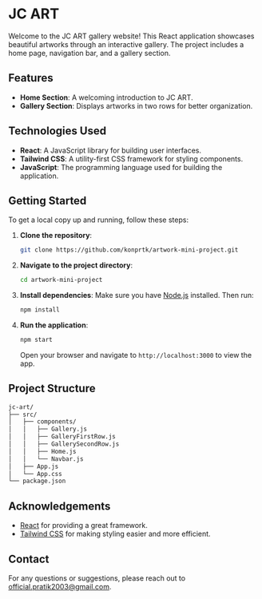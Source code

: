 # JC ART

Welcome to the JC ART gallery website! This React application showcases beautiful artworks through an interactive gallery. The project includes a home page, navigation bar, and a gallery section.

## Features

- **Home Section**: A welcoming introduction to JC ART.
- **Gallery Section**: Displays artworks in two rows for better organization.

## Technologies Used

- **React**: A JavaScript library for building user interfaces.
- **Tailwind CSS**: A utility-first CSS framework for styling components.
- **JavaScript**: The programming language used for building the application.

## Getting Started

To get a local copy up and running, follow these steps:

1. **Clone the repository**:

   ```bash
   git clone https://github.com/konprtk/artwork-mini-project.git
   ```

2. **Navigate to the project directory**:

   ```bash
   cd artwork-mini-project
   ```

3. **Install dependencies**:
   Make sure you have [Node.js](https://nodejs.org/) installed. Then run:

   ```bash
   npm install
   ```

4. **Run the application**:

   ```bash
   npm start
   ```

   Open your browser and navigate to `http://localhost:3000` to view the app.

## Project Structure

```bash
jc-art/
├── src/
│   ├── components/
│   │   ├── Gallery.js
│   │   ├── GalleryFirstRow.js
│   │   ├── GallerySecondRow.js
│   │   ├── Home.js
│   │   └── Navbar.js
│   ├── App.js
│   └── App.css
└── package.json
```

## Acknowledgements

- [React](https://reactjs.org/) for providing a great framework.
- [Tailwind CSS](https://tailwindcss.com/) for making styling easier and more efficient.

## Contact

For any questions or suggestions, please reach out to [official.pratik2003@gmail.com](mailto:official.pratik2003@gmail.com).
